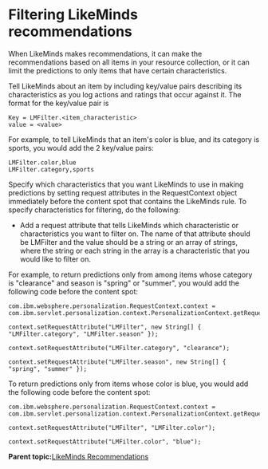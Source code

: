 # Filtering LikeMinds recommendations

When LikeMinds makes recommendations, it can make the recommendations based on all items in your resource collection, or it can limit the predictions to only items that have certain characteristics.

Tell LikeMinds about an item by including key/value pairs describing its characteristics as you log actions and ratings that occur against it. The format for the key/value pair is

```
Key = LMFilter.<item_characteristic>
value = <value>

```

For example, to tell LikeMinds that an item's color is blue, and its category is sports, you would add the 2 key/value pairs:

```
LMFilter.color,blue
LMFilter.category,sports
```

Specify which characteristics that you want LikeMinds to use in making predictions by setting request attributes in the RequestContext object immediately before the content spot that contains the LikeMinds rule. To specify characteristics for filtering, do the following:

-   Add a request attribute that tells LikeMinds which characteristic or characteristics you want to filter on. The name of that attribute should be LMFilter and the value should be a string or an array of strings, where the string or each string in the array is a characteristic that you would like to filter on.

For example, to return predictions only from among items whose category is "clearance" and season is "spring" or "summer", you would add the following code before the content spot:

```
com.ibm.websphere.personalization.RequestContext.context =
com.ibm.servlet.personalization.context.PersonalizationContext.getRequestContext(httpRequest);

context.setRequestAttribute("LMFilter", new String[] { "LMFilter.category", "LMFilter.season" });

context.setRequestAttribute("LMFilter.category", "clearance");

context.setRequestAttribute("LMFilter.season", new String[] { "spring", "summer" });
```

To return predictions only from items whose color is blue, you would add the following code before the content spot:

```
com.ibm.websphere.personalization.RequestContext.context =
com.ibm.servlet.personalization.context.PersonalizationContext.getRequestContext(httpRequest);

context.setRequestAttribute("LMFilter", "LMFilter.color");

context.setRequestAttribute("LMFilter.color", "blue");
```

**Parent topic:**[LikeMinds Recommendations](../pzn/pzn_intro_likeminds.md)

